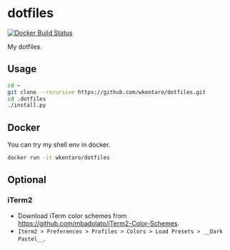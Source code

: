 # dotfiles

[![Docker Build Status](https://img.shields.io/docker/build/wkentaro/dotfiles.svg)](https://hub.docker.com/r/wkentaro/dotfiles/)

My dotfiles.


## Usage

```bash
cd ~
git clone --recursive https://github.com/wkentaro/dotfiles.git
cd .dotfiles
./install.py
```


## Docker

You can try my shell env in docker.

```bash
docker run -it wkentaro/dotfiles
```


## Optional

### iTerm2

* Download iTerm color schemes from https://github.com/mbadolato/iTerm2-Color-Schemes.
* `Iterm2 > Preferences > Profiles > Colors > Load Presets > __Dark Pastel__`.
